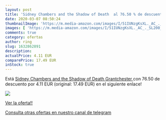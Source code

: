 ```yaml
---
layout: post
title: 'Sidney Chambers and the Shadow of Death  al 76.50 % de descuento'
date: 2020-03-07 08:50:24
thumbnailImage: 'https://m.media-amazon.com/images/I/51IUNzgKsXL._AC_._SL200_.jpg'
images: [ 'https://m.media-amazon.com/images/I/51IUNzgKsXL._AC_._SL200_.jpg' ]
comments: true
category: ofertas
author: ring
slug: 1632862891
description:
actualPrice: 4.11 EUR
comparePrice: 17.49 EUR
inStock: true
---
```


Está [Sidney Chambers and the Shadow of Death  Grantchester ](https://www.amazon.es/dp/1632862891/?tag=redken-21) con 76.50 de descuento por 4.11 EUR (original: 17.49 EUR) en el siguiente enlace!

[![](https://m.media-amazon.com/images/I/51IUNzgKsXL._AC_._SL200_.jpg)](https://www.amazon.es/dp/1632862891/?tag=redken-21)

[Ver la oferta!!](https://www.amazon.es/dp/1632862891/?tag=redken-21)

[Consulta otras ofertas en nuestro canal de telegram](https://t.me/s/ofertas25)
